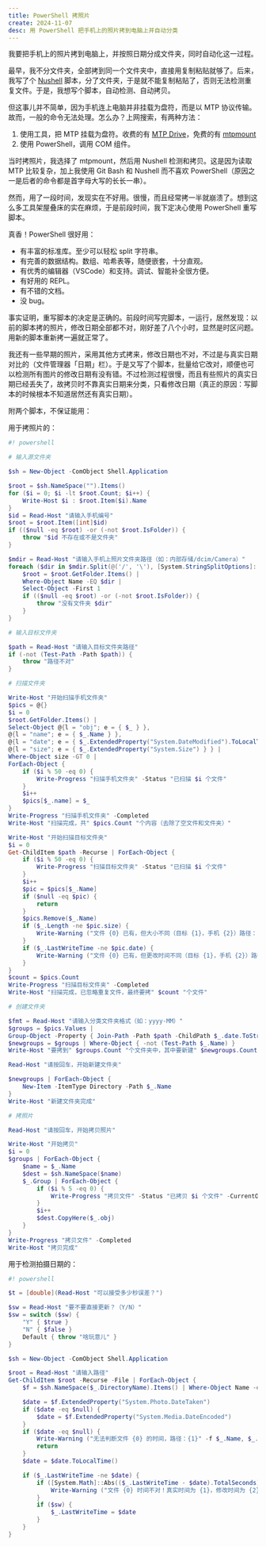 ```yaml
---
title: PowerShell 拷照片
create: 2024-11-07
desc: 用 PowerShell 把手机上的照片拷到电脑上并自动分类
---
```


我要把手机上的照片拷到电脑上，并按照日期分成文件夹，同时自动化这一过程。

最早，我不分文件夹，全部拷到同一个文件夹中，直接用复制粘贴就够了。后来，我写了个 [Nushell](https://www.nushell.sh/zh-CN/) 脚本，分了文件夹，于是就不能复制粘贴了，否则无法检测重复文件。于是，我想写个脚本，自动检测、自动拷贝。

但这事儿并不简单，因为手机连上电脑并非挂载为盘符，而是以 MTP 协议传输。故而，一般的命令无法处理。怎么办？上网搜索，有两种方法：

1. 使用工具，把 MTP 挂载为盘符。收费的有 [MTP Drive](https://www.mtpdrive.com/)，免费的有 [mtpmount](https://github.com/hst125fan/mtpmount/)
2. 使用 PowerShell，调用 COM 组件。

当时拷照片，我选择了 mtpmount，然后用 Nushell 检测和拷贝。这是因为读取 MTP 比较复杂，加上我使用 Git Bash 和 Nushell 而不喜欢 PowerShell（原因之一是后者的命令都是首字母大写的长长一串）。

然而，用了一段时间，发现实在不好用。很慢，而且经常拷一半就崩溃了。想到这么多工具架屋叠床的实在麻烦，于是前段时间，我下定决心使用 PowerShell 重写脚本。

真香！PowerShell 很好用：

- 有丰富的标准库。至少可以轻松 split 字符串。
- 有完善的数据结构。数组、哈希表等，随便嵌套，十分直观。
- 有优秀的编辑器（VSCode）和支持。调试、智能补全很方便。
- 有好用的 REPL。
- 有不错的文档。
- 没 bug。

事实证明，重写脚本的决定是正确的。前段时间写完脚本，一运行，居然发现：以前的脚本拷的照片，修改日期全部都不对，刚好差了八个小时，显然是时区问题。用新的脚本重新拷一遍就正常了。

我还有一些早期的照片，采用其他方式拷来，修改日期也不对，不过是与真实日期对比的（文件管理器「日期」栏）。于是又写了个脚本，批量给它改对，顺便也可以检测所有图片的修改日期有没有错。不过检测过程很慢，而且有些照片的真实日期已经丢失了，故拷贝时不靠真实日期来分类，只看修改日期（真正的原因：写脚本的时候根本不知道居然还有真实日期）。

附两个脚本，不保证能用：

用于拷照片的：

```powershell
#! powershell

# 输入源文件夹

$sh = New-Object -ComObject Shell.Application

$root = $sh.NameSpace("").Items()
for ($i = 0; $i -lt $root.Count; $i++) {
    Write-Host $i : $root.Item($i).Name
}
$id = Read-Host "请输入手机编号"
$root = $root.Item([int]$id)
if (($null -eq $root) -or (-not $root.IsFolder)) {
    throw "$id 不存在或不是文件夹"
}

$mdir = Read-Host "请输入手机上照片文件夹路径（如：内部存储/dcim/Camera）"
foreach ($dir in $mdir.Split(@('/', '\'), [System.StringSplitOptions]::RemoveEmptyEntries)) {
    $root = $root.GetFolder.Items() |
    Where-Object Name -EQ $dir |
    Select-Object -First 1
    if (($null -eq $root) -or (-not $root.IsFolder)) {
        throw "没有文件夹 $dir"
    }
}

# 输入目标文件夹

$path = Read-Host "请输入目标文件夹路径"
if (-not (Test-Path -Path $path)) {
    throw "路径不对"
}

# 扫描文件夹

Write-Host "开始扫描手机文件夹"
$pics = @{}
$i = 0
$root.GetFolder.Items() |
Select-Object @{l = "obj"; e = { $_ } },
@{l = "name"; e = { $_.Name } },
@{l = "date"; e = { $_.ExtendedProperty("System.DateModified").ToLocalTime() } },
@{l = "size"; e = { $_.ExtendedProperty("System.Size") } } |
Where-Object size -GT 0 |
ForEach-Object {
    if ($i % 50 -eq 0) {
        Write-Progress "扫描手机文件夹" -Status "已扫描 $i 个文件"
    }
    $i++
    $pics[$_.name] = $_
}
Write-Progress "扫描手机文件夹" -Completed
Write-Host "扫描完成，共" $pics.Count "个内容（去除了空文件和文件夹）"

Write-Host "开始扫描目标文件夹"
$i = 0
Get-ChildItem $path -Recurse | ForEach-Object {
    if ($i % 50 -eq 0) {
        Write-Progress "扫描目标文件夹" -Status "已扫描 $i 个文件"
    }
    $i++
    $pic = $pics[$_.Name]
    if ($null -eq $pic) {
        return
    }
    $pics.Remove($_.Name)
    if ($_.Length -ne $pic.size) {
        Write-Warning ("文件 {0} 已有，但大小不同（目标 {1}，手机 {2}）路径：{3}" -f $_.Name, $_.Length, $pic.size, $_.FullName)
    }
    if ($_.LastWriteTime -ne $pic.date) {
        Write-Warning ("文件 {0} 已有，但更改时间不同（目标 {1}，手机 {2}）路径：{3}" -f $_.Name, $_.LastWriteTime, $pic.date, $_.FullName)
    }
}
$count = $pics.Count
Write-Progress "扫描目标文件夹" -Completed
Write-Host "扫描完成，已忽略重复文件，最终要拷" $count "个文件"

# 创建文件夹

$fmt = Read-Host "请输入分类文件夹格式（如：yyyy-MM）"
$groups = $pics.Values |
Group-Object -Property { Join-Path -Path $path -ChildPath $_.date.ToString($fmt) }
$newgroups = $groups | Where-Object { -not (Test-Path $_.Name) }
Write-Host "要拷到" $groups.Count "个文件夹中，其中要新建" $newgroups.Count "个"

Read-Host "请按回车，开始新建文件夹"

$newgroups | ForEach-Object {
    New-Item -ItemType Directory -Path $_.Name
}
Write-Host "新建文件夹完成"

# 拷照片

Read-Host "请按回车，开始拷贝照片"

Write-Host "开始拷贝"
$i = 0
$groups | ForEach-Object {
    $name = $_.Name
    $dest = $sh.NameSpace($name)
    $_.Group | ForEach-Object {
        if ($i % 5 -eq 0) {
            Write-Progress "拷贝文件" -Status "已拷贝 $i 个文件" -CurrentOperation "正在拷贝到 $name" -PercentComplete ($i * 100 / $count)
        }
        $i++
        $dest.CopyHere($_.obj)
    }
}
Write-Progress "拷贝文件" -Completed
Write-Host "拷贝完成"
```

用于检测拍摄日期的：

```powershell
#! powershell

$t = [double](Read-Host "可以接受多少秒误差？")

$sw = Read-Host "要不要直接更新？（Y/N）"
$sw = switch ($sw) {
    "Y" { $true }
    "N" { $false }
    Default { throw "啥玩意儿" }
}

$sh = New-Object -ComObject Shell.Application

$root = Read-Host "请输入路径"
Get-ChildItem $root -Recurse -File | ForEach-Object {
    $f = $sh.NameSpace($_.DirectoryName).Items() | Where-Object Name -eq $_.Name

    $date = $f.ExtendedProperty("System.Photo.DateTaken")
    if ($date -eq $null) {
        $date = $f.ExtendedProperty("System.Media.DateEncoded")
    }
    if ($date -eq $null) {
        Write-Warning ("无法判断文件 {0} 的时间，路径：{1}" -f $_.Name, $_.FullName)
        return
    }
    $date = $date.ToLocalTime()

    if ($_.LastWriteTime -ne $date) {
        if ([System.Math]::Abs(($_.LastWriteTime - $date).TotalSeconds) -gt $t) {
            Write-Warning ("文件 {0} 时间不对！真实时间为 {1}，修改时间为 {2}，路径：{3}" -f $_.Name, $date, $_.LastWriteTime, $_.FullName)
        }
        if ($sw) {
            $_.LastWriteTime = $date
        }
    }
}
```

